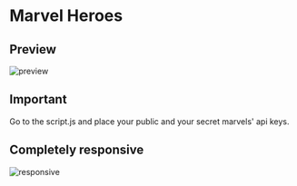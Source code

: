 # Marvel Heroes

## Preview
![preview](https://i.imgur.com/xEGBRGk.png)

## Important

Go to the script.js and place your public and your secret marvels' api keys.

## Completely responsive
![responsive](https://i.imgur.com/egf1efF.png)
